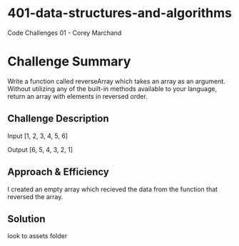 # 401-data-structures-and-algorithms
Code Challenges 01 - Corey Marchand

# Challenge Summary
Write a function called reverseArray which takes an array as an argument. Without utilizing any of the built-in methods available to your language, return an array with elements in reversed order.

## Challenge Description

Input
[1, 2, 3, 4, 5, 6]	

Output
[6, 5, 4, 3, 2, 1]

## Approach & Efficiency
I created an empty array which recieved the data from the function that reversed the array.  

## Solution

look to assets folder 